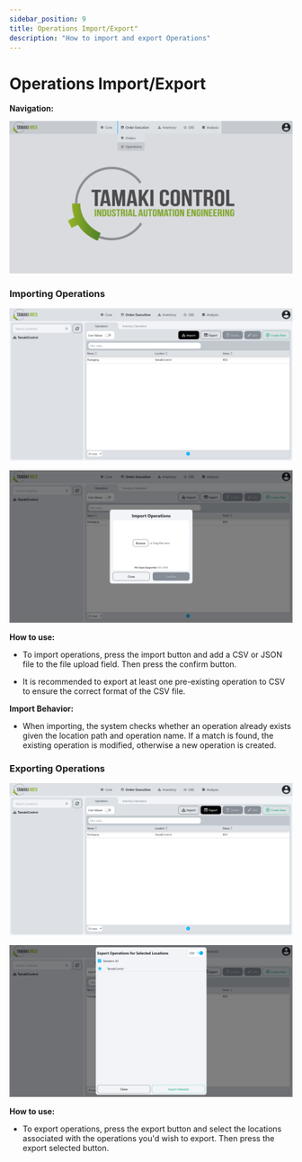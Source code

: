```yaml
---
sidebar_position: 9
title: Operations Import/Export"
description: "How to import and export Operations"
---
```


# Operations Import/Export

**Navigation:**

![Navigation menu showing the Operations selection in the Order Execution module](./images/operations-navigation.png)

### Importing Operations

![Operations Page with the import button highlighted](./images/import-operations-button.png)

![Operations Page with an import menu popup](./images/import-operations-popup.png)

**How to use:**

- To import operations, press the import button and add a CSV or JSON file to the file upload field. Then press the confirm button.

- It is recommended to export at least one pre-existing operation to CSV to ensure the correct format of the CSV file.

**Import Behavior:**

- When importing, the system checks whether an operation already exists given the location path and operation name. If a match is found, the existing operation is modified, otherwise a new operation is created.

### Exporting Operations

![Operations Page with the export button highlighted](./images/export-operations-button.png)

![Operations Page with an export menu popup](./images/export-operations-popup.png)

**How to use:**

- To export operations, press the export button and select the locations associated with the operations you'd wish to export. Then press the export selected button.